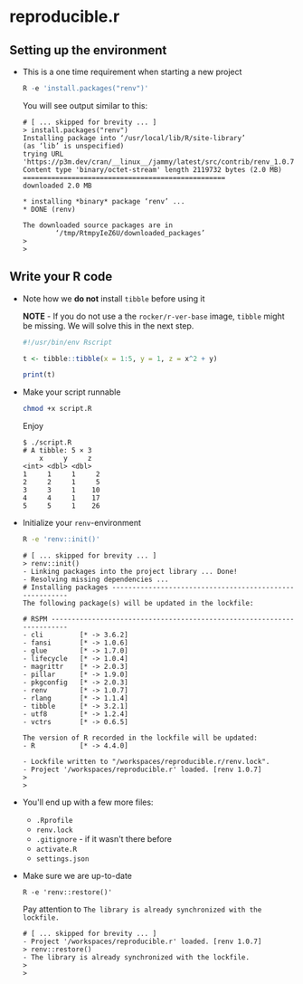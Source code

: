 # reproducible.r

## Setting up the environment

* This is a one time requirement when starting a new project

    ```r
    R -e 'install.packages("renv")'
    ```

    You will see output similar to this:

    ```text
    # [ ... skipped for brevity ... ]
    > install.packages("renv")
    Installing package into ‘/usr/local/lib/R/site-library’
    (as ‘lib’ is unspecified)
    trying URL 'https://p3m.dev/cran/__linux__/jammy/latest/src/contrib/renv_1.0.7.tar.gz'
    Content type 'binary/octet-stream' length 2119732 bytes (2.0 MB)
    ==================================================
    downloaded 2.0 MB

    * installing *binary* package ‘renv’ ...
    * DONE (renv)

    The downloaded source packages are in
            ‘/tmp/RtmpyIeZ6U/downloaded_packages’
    > 
    > 
    ```

## Write your R code

* Note how we **do not** install `tibble` before using it

    **NOTE** - If you do not use a the `rocker/r-ver-base` image, `tibble` might be missing.
    We will solve this in the next step.

    ```r
    #!/usr/bin/env Rscript

    t <- tibble::tibble(x = 1:5, y = 1, z = x^2 + y)

    print(t)
    ```

* Make your script runnable

    ```bash
    chmod +x script.R
    ```

    Enjoy

    ```shell-session
    $ ./script.R 
    # A tibble: 5 × 3
        x     y     z
    <int> <dbl> <dbl>
    1     1     1     2
    2     2     1     5
    3     3     1    10
    4     4     1    17
    5     5     1    26
    ```

* Initialize your `renv`-environment

    ```bash
    R -e 'renv::init()'
    ```

    ```text
    # [ ... skipped for brevity ... ]
    > renv::init()
    - Linking packages into the project library ... Done!
    - Resolving missing dependencies ... 
    # Installing packages --------------------------------------------------------
    The following package(s) will be updated in the lockfile:

    # RSPM -----------------------------------------------------------------------
    - cli         [* -> 3.6.2]
    - fansi       [* -> 1.0.6]
    - glue        [* -> 1.7.0]
    - lifecycle   [* -> 1.0.4]
    - magrittr    [* -> 2.0.3]
    - pillar      [* -> 1.9.0]
    - pkgconfig   [* -> 2.0.3]
    - renv        [* -> 1.0.7]
    - rlang       [* -> 1.1.4]
    - tibble      [* -> 3.2.1]
    - utf8        [* -> 1.2.4]
    - vctrs       [* -> 0.6.5]

    The version of R recorded in the lockfile will be updated:
    - R           [* -> 4.4.0]

    - Lockfile written to "/workspaces/reproducible.r/renv.lock".
    - Project '/workspaces/reproducible.r' loaded. [renv 1.0.7]
    > 
    > 
    ```

* You'll end up with a few more files:

    * `.Rprofile`
    * `renv.lock`
    * `.gitignore` - if it wasn't there before
    * `activate.R`
    * `settings.json`

* Make sure we are up-to-date

    ```shell
    R -e 'renv::restore()'
    ```

    Pay attention to `The library is already synchronized with the lockfile.`

    ```text
    # [ ... skipped for brevity ... ]
    - Project '/workspaces/reproducible.r' loaded. [renv 1.0.7]
    > renv::restore()
    - The library is already synchronized with the lockfile.
    > 
    > 
    ```
